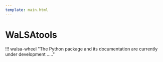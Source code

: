 ```yaml
---
template: main.html
---
```


# WaLSAtools

!!! walsa-wheel "The Python package and its documentation are currently under development ....."
